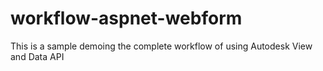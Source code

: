 workflow-aspnet-webform
=======================

This is a sample demoing the complete workflow of using Autodesk View and Data API
